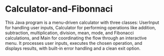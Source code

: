 # Calculator-and-Fibonnaci
This Java program is a menu-driven calculator with three classes: UserInput for handling user inputs, Calculator for performing operations like addition, subtraction, multiplication, division, mean, mode, and Fibonacci calculations, and Main for coordinating the flow through an interactive menu. It processes user inputs, executes the chosen operation, and displays results, with built-in error handling and a clean exit option.
